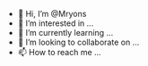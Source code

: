 - 👋 Hi, I’m @Mryons
- 👀 I’m interested in ...
- 🌱 I’m currently learning ...
- 💞️ I’m looking to collaborate on ...
- 📫 How to reach me ...

<!---
Mryons/Mryons is a ✨ special ✨ repository because its `README.md` (this file) appears on your GitHub profile.
You can click the Preview link to take a look at your changes.
--->

